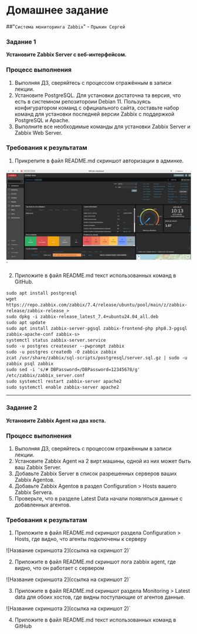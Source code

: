 # Домашнее задание  
##"`Система мониторинга Zabbix`" - `Прыкин Сергей`

### Задание 1

**Установите Zabbix Server с веб-интерфейсом.**

### Процесс выполнения
1. Выполняя ДЗ, сверяйтесь с процессом отражённым в записи лекции.
2. Установите PostgreSQL. Для установки достаточна та версия, что есть в системном репозитороии  Debian 11.
Пользуясь конфигуратором команд с официального сайта, составьте набор команд для установки последней версии Zabbix с поддержкой PostgreSQL и Apache.
3. Выполните все необходимые команды для установки Zabbix Server и Zabbix Web Server.

### Требования к результатам

1. Прикрепите в файл README.md скриншот авторизации в админке.

![Админ панель Zabbix](https://github.com/snprykin/gitlab-hw/blob/main/screenshots/1.jpg)`

2. Приложите в файл README.md текст использованных команд в GitHub.

```
sudo apt install postgresql
wget https://repo.zabbix.com/zabbix/7.4/release/ubuntu/pool/main/z/zabbix-release/zabbix-release_>
sudo dpkg -i zabbix-release_latest_7.4+ubuntu24.04_all.deb
sudo apt update 
sudo apt install zabbix-server-pgsql zabbix-frontend-php php8.3-pgsql zabbix-apache-conf zabbix-s>
systemctl status zabbix-server.service 
sudo -u postgres createuser --pwprompt zabbix
sudo -u postgres createdb -O zabbix zabbix
zcat /usr/share/zabbix/sql-scripts/postgresql/server.sql.gz | sudo -u zabbix psql zabbix
sudo sed -i 's/# DBPassword=/DBPassword=12345678/g' /etc/zabbix/zabbix_server.conf
sudo systemctl restart zabbix-server apache2
sudo systemctl enable zabbix-server apache2

```

---

### Задание 2

**Установите Zabbix Agent на два хоста.**

### Процесс выполнения
1. Выполняя ДЗ, сверяйтесь с процессом отражённым в записи лекции.
2. Установите Zabbix Agent на 2 вирт.машины, одной из них может быть ваш Zabbix Server.
3. Добавьте Zabbix Server в список разрешенных серверов ваших Zabbix Agentов.
4. Добавьте Zabbix Agentов в раздел Configuration > Hosts вашего Zabbix Servera.
5. Проверьте, что в разделе Latest Data начали появляться данные с добавленных агентов.

### Требования к результатам
1. Приложите в файл README.md скриншот раздела Configuration > Hosts, где видно, что агенты подключены к серверу

![Название скриншота 2](ссылка на скриншот 2)`

2. Приложите в файл README.md скриншот лога zabbix agent, где видно, что он работает с сервером

![Название скриншота 2](ссылка на скриншот 2)`

3. Приложите в файл README.md скриншот раздела Monitoring > Latest data для обоих хостов, где видны поступающие от агентов данные.

![Название скриншота 2](ссылка на скриншот 2)`

4. Приложите в файл README.md текст использованных команд в GitHub


```

```



